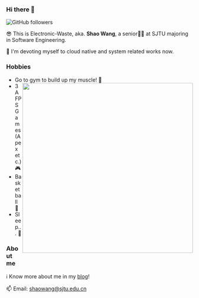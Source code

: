 
### Hi there 👋
![GitHub followers](https://img.shields.io/github/followers/Electronic-Waste?style=social)

😎 This is Electronic-Waste, aka. **Shao Wang**, a senior🧑‍🎓 at SJTU majoring in Software Engineering.  

🔭 I'm devoting myself to cloud native and system related works now.

### Hobbies
- Go to gym to build up my muscle! 💪 <img align='right' width=460px src='https://github-readme-stats.vercel.app/api?username=Electronic-Waste&show_icons=true&count_private=true&hide_title=true'/>
- 3A FPS Games (Apex etc.) 🎮 
- Basketball 🏀
- Sleep... 🛌

### About me
ℹ️ Know more about me in my [blog](https://blog.electronicwaste.cn/about/)!

📫 Email: shaowang@sjtu.edu.cn
